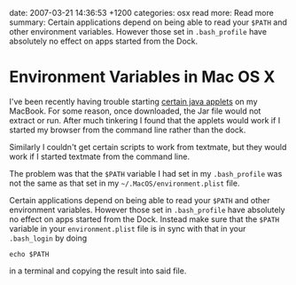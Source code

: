date: 2007-03-21 14:36:53 +1200
categories: osx
read more: Read more
summary: Certain applications depend on being able to read your `$PATH` and other environment variables. However those set in `.bash_profile` have absolutely no effect on apps started from the Dock.

# Environment Variables in Mac OS X

I've been recently having trouble starting [certain java applets](https://www.gotomeeting.com/) on my MacBook. For some reason, once downloaded, the Jar file would not extract or run. After much tinkering I found that the applets would work if I started my browser from the command line rather than the dock.

Similarly I couldn't get certain scripts to work from textmate, but they would work if I started textmate from the command line.

The problem was that the `$PATH` variable I had set in my `.bash_profile` was not the same as that set in my `~/.MacOS/environment.plist` file.

Certain applications depend on being able to read your `$PATH` and other environment variables. However those set in `.bash_profile` have absolutely no effect on apps started from the Dock. Instead make sure that the `$PATH` variable in your `environment.plist` file is in sync with that in your `.bash_login` by doing

	echo $PATH
	
in a terminal and copying the result into said file.
